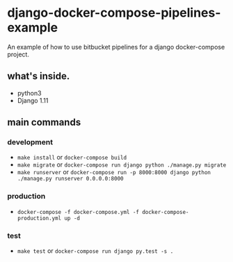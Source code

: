# django-docker-compose-pipelines-example
An example of how to use bitbucket pipelines for a django docker-compose project.

## what's inside.
* python3
* Django 1.11

## main commands

### development
* `make install` or `docker-compose build`
* `make migrate` or `docker-compose run django python ./manage.py migrate`
* `make runserver` or `docker-compose run -p 8000:8000 django python ./manage.py runserver 0.0.0.0:8000`

### production
* `docker-compose -f docker-compose.yml -f docker-compose-production.yml up -d`

### test
* `make test` or `docker-compose run django py.test -s .`
